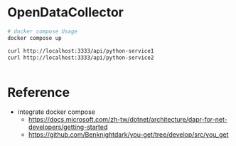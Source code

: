 # OpenDataCollector
``` Bash
# docker compose Usage
docker compose up 

curl http://localhost:3333/api/python-service1
curl http://localhost:3333/api/python-service2



```
# Reference
- integrate docker compose 
    - https://docs.microsoft.com/zh-tw/dotnet/architecture/dapr-for-net-developers/getting-started
    - https://github.com/Benknightdark/you-get/tree/develop/src/you_get
    
